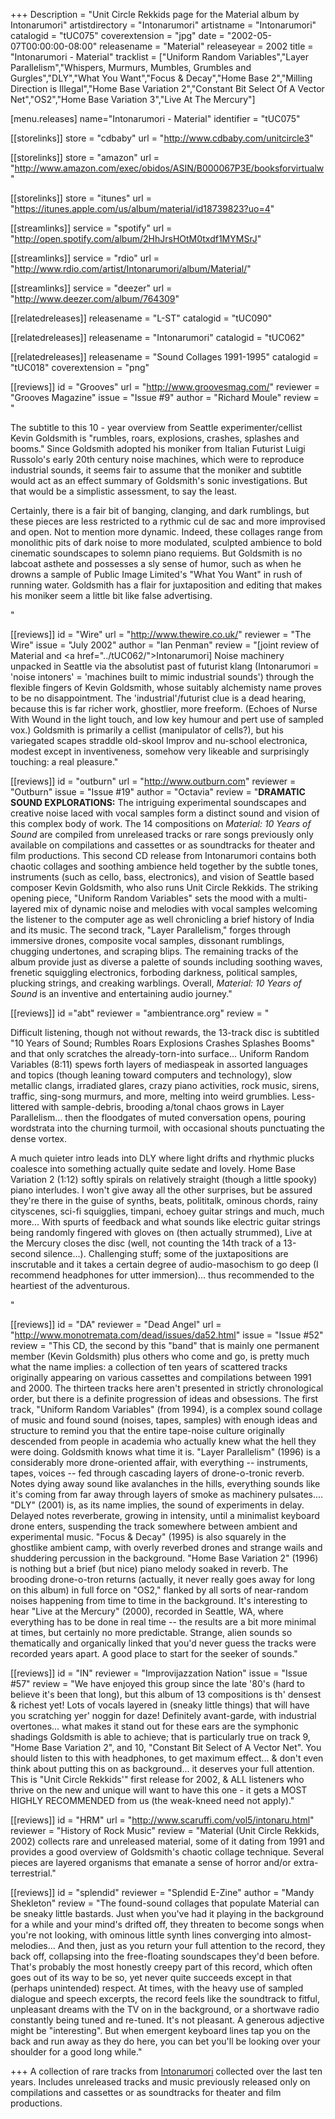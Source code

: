 +++
Description = "Unit Circle Rekkids page for the Material album by Intonarumori"
artistdirectory = "Intonarumori"
artistname = "Intonarumori"
catalogid = "tUC075"
coverextension = "jpg"
date = "2002-05-07T00:00:00-08:00"
releasename = "Material"
releaseyear = 2002
title = "Intonarumori - Material"
tracklist = ["Uniform Random Variables","Layer Parallelism","Whispers, Murmurs, Mumbles, Grumbles and Gurgles","DLY","What You Want","Focus & Decay","Home Base 2","Milling Direction is Illegal","Home Base Variation 2","Constant Bit Select Of A Vector Net","OS2","Home Base Variation 3","Live At The Mercury"]

[menu.releases]
	name="Intonarumori - Material"
	identifier = "tUC075"

[[storelinks]]
	store = "cdbaby"
	url = "http://www.cdbaby.com/unitcircle3"

[[storelinks]]
	store = "amazon"
	url = "http://www.amazon.com/exec/obidos/ASIN/B000067P3E/booksforvirtualw"

[[storelinks]]
	store = "itunes"
	url = "https://itunes.apple.com/us/album/material/id18739823?uo=4"

[[streamlinks]]
	service = "spotify"
	url = "http://open.spotify.com/album/2HhJrsHOtM0txdf1MYMSrJ"

[[streamlinks]]
	service = "rdio"
	url = "http://www.rdio.com/artist/Intonarumori/album/Material/"

[[streamlinks]]
	service = "deezer"
	url = "http://www.deezer.com/album/764309"


[[relatedreleases]]
	releasename = "L-ST"
	catalogid = "tUC090"

[[relatedreleases]]
	releasename = "Intonarumori"
	catalogid = "tUC062"

[[relatedreleases]]
	releasename = "Sound Collages 1991-1995"
	catalogid = "tUC018"
	coverextension = "png"


[[reviews]]
	id = "Grooves"
	url = "http://www.groovesmag.com/"
	reviewer = "Grooves Magazine"
	issue = "Issue #9"
    author = "Richard Moule"
	review = "<p>The subtitle to this 10 - year overview from Seattle experimenter/cellist Kevin Goldsmith is &quot;rumbles, roars, explosions, crashes, splashes and booms.&quot; Since Goldsmith adopted his moniker from Italian Futurist Luigi Russolo's early 20th century noise machines, which were to reproduce industrial sounds, it seems fair to assume that the moniker and subtitle would act as an effect summary of Goldsmith's sonic investigations. But that would be a simplistic assessment, to say the least.</p> <p>Certainly, there is a fair bit of banging, clanging, and dark rumblings, but these pieces are less restricted to a rythmic cul de sac and more improvised and open. Not to mention more dynamic. Indeed, these collages range from monolithic pits of dark noise to more modulated, sculpted ambience to bold cinematic soundscapes to solemn piano requiems. But Goldsmith is no labcoat asthete and possesses a sly sense of humor, such as when he drowns a sample of Public Image Limited's &quot;What You Want&quot; in rush of running water. Goldsmith has a flair for juxtaposition and editing that makes his moniker seem a little bit like false advertising.</p>"

[[reviews]]
	id = "Wire"
	url = "http://www.thewire.co.uk/"
	reviewer = "The Wire"
	issue = "July 2002"
    author = "Ian Penman"
	review = "[joint review of Material and <a href=\"../tUC062/\">Intonarumori</a>] Noise machinery unpacked in Seattle via the absolutist past of futurist klang (Intonarumori = 'noise intoners' = 'machines built to mimic industrial sounds') through the flexible fingers of Kevin Goldsmith, whose suitably alchemisty name proves to be no disappointment. The 'industrial'/futurist clue is a dead hearing, because this is far richer work, ghostlier, more freeform. (Echoes of Nurse With Wound in the light touch, and low key humour and pert use of sampled vox.) Goldsmith is primarily a cellist (manipulator of cells?), but his variegated scapes straddle old-skool Improv and nu-school electronica, modest except in inventiveness, somehow very likeable and surprisingly touching: a real pleasure."

[[reviews]]
	id = "outburn"
	url = "http://www.outburn.com"
	reviewer = "Outburn"
    issue = "Issue #19"
    author = "Octavia"
	review = "<b>DRAMATIC SOUND EXPLORATIONS:</b> The intriguing experimental soundscapes and creative noise laced with vocal samples form a distinct sound and vision of this complex body of work. The 14 compositions on <i>Material: 10 Years of Sound</i> are compiled from unreleased tracks or rare songs previously only available on compilations and cassettes or as soundtracks for theater and film productions. This second CD release from Intonarumori contains both chaotic collages and soothing ambience held together by the subtle tones, instruments (such as cello, bass, electronics), and vision of Seattle based composer Kevin Goldsmith, who also runs Unit Circle Rekkids. The striking opening piece, &quot;Uniform Random Variables&quot; sets the mood with a multi-layered mix of dynamic noise and melodies with vocal samples welcoming the listener to the computer age as well chronicling a brief history of India and its music. The second track, &quot;Layer Parallelism,&quot; forges through immersive drones, composite vocal samples, dissonant rumblings, chugging undertones, and scraping blips. The remaining tracks of the album provide just as diverse a palette of sounds including soothing waves, frenetic squiggling electronics, forboding darkness, political samples, plucking strings, and creaking warblings. Overall, <i>Material: 10 Years of Sound</i> is an inventive and entertaining audio journey."

[[reviews]]
	id ="abt"
	reviewer = "ambientrance.org"
	review = "<p>Difficult listening, though not without rewards, the 13-track disc is subtitled \"10 Years of Sound; Rumbles Roars Explosions Crashes Splashes Booms\" and that only scratches the already-torn-into surface... Uniform Random Variables (8:11) spews forth layers of mediaspeak in assorted languages and topics (though leaning toward computers and technology), slow metallic clangs, irradiated glares, crazy piano activities, rock music, sirens, traffic, sing-song murmurs, and more, melting into weird grumblies. Less-littered with sample-debris, brooding a/tonal chaos grows in Layer Parallelism... then the floodgates of muted conversation opens, pouring wordstrata into the churning turmoil, with occasional shouts punctuating the dense vortex.</p> <p>A much quieter intro leads into DLY where light drifts and rhythmic plucks coalesce into something actually quite sedate and lovely. Home Base Variation 2 (1:12) softly spirals on relatively straight (though a little spooky) piano interludes. I won't give away all the other surprises, but be assured they're there in the guise of synths, beats, polititalk, ominous chords, rainy cityscenes, sci-fi squigglies, timpani, echoey guitar strings and much, much more... With spurts of feedback and what sounds like electric guitar strings being randomly fingered with gloves on (then actually strummed), Live at the Mercury closes the disc (well, not counting the 14th track of a 13-second silence...). Challenging stuff; some of the juxtapositions are inscrutable and it takes a certain degree of audio-masochism to go deep (I recommend headphones for utter immersion)... thus recommended to the heartiest of the adventurous.</p>"

[[reviews]]
	id = "DA"
	reviewer = "Dead Angel"
	url = "http://www.monotremata.com/dead/issues/da52.html" 
	issue = "Issue #52"
	review = "This CD, the second by this \"band\" that is mainly one permanent member (Kevin Goldsmith) plus others who come and go, is pretty much what the name implies: a collection of ten years of scattered tracks originally appearing on various cassettes and compilations between 1991 and 2000. The thirteen tracks here aren't presented in strictly chronological order, but there is a definite progression of ideas and obsessions. The first track, \"Uniform Random Variables\" (from 1994), is a complex sound collage of music and found sound (noises, tapes, samples) with enough ideas and structure to remind you that the entire tape-noise culture originally descended from people in academia who actually knew what the hell they were doing. Goldsmith knows what time it is. \"Layer Parallelism\" (1996) is a considerably more drone-oriented affair, with everything -- instruments, tapes, voices -- fed through cascading layers of drone-o-tronic reverb. Notes dying away sound like avalanches in the hills, everything sounds like it's coming from far away through layers of smoke as machinery pulsates.... \"DLY\" (2001) is, as its name implies, the sound of experiments in delay. Delayed notes reverberate, growing in intensity, until a minimalist keyboard drone enters, suspending the track somewhere between ambient and experimental music. \"Focus & Decay\" (1995) is also squarely in the ghostlike ambient camp, with overly reverbed drones and strange wails and shuddering percussion in the background. \"Home Base Variation 2\" (1996) is nothing but a brief (but nice) piano melody soaked in reverb. The brooding drone-o-tron returns (actually, it never really goes away for long on this album) in full force on \"OS2,\" flanked by all sorts of near-random noises happening from time to time in the background. It's interesting to hear \"Live at the Mercury\" (2000), recorded in Seattle, WA, where everything has to be done in real time -- the results are a bit more minimal at times, but certainly no more predictable. Strange, alien sounds so thematically and organically linked that you'd never guess the tracks were recorded years apart. A good place to start for the seeker of sounds."

[[reviews]]
	id = "IN"
	reviewer = "Improvijazzation Nation"
	issue = "Issue #57"
	review = "We have enjoyed this group since the late '80's (hard to believe it's been that long), but this album of 13 compositions is th' densest & richest yet! Lots of vocals layered in (sneaky little things) that will have you scratching yer' noggin for daze! Definitely avant-garde, with industrial overtones... what makes it stand out for these ears are the symphonic shadings Goldsmith is able to achieve; that is particularly true on track 9, \"Home Base Variation 2\", and 10, \"Constant Bit Select of A Vector Net\". You should listen to this with headphones, to get maximum effect... & don't even think about putting this on as background... it deserves your full attention. This is \"Unit Circle Rekkids'\" first release for 2002, & ALL listeners who thrive on the new and unique will want to have this one - it gets a MOST HIGHLY RECOMMENDED from us (the weak-kneed need not apply)."

[[reviews]]
	id = "HRM"
	url = "http://www.scaruffi.com/vol5/intonaru.html" 
	reviewer = "History of Rock Music"
	review = "Material (Unit Circle Rekkids, 2002) collects rare and unreleased material, some of it dating from 1991 and provides a good overview of Goldsmith's chaotic collage technique. Several pieces are layered organisms that emanate a sense of horror and/or extra-terrestrial."

[[reviews]]
	id = "splendid"
	reviewer = "Splendid E-Zine"
	author = "Mandy Shekleton"
	review = "The found-sound collages that populate Material can be sneaky little bastards. Just when you've had it playing in the background for a while and your mind's drifted off, they threaten to become songs when you're not looking, with ominous little synth lines converging into almost-melodies... And then, just as you return your full attention to the record, they back off, collapsing into the free-floating soundscapes they'd been before. That's probably the most honestly creepy part of this record, which often goes out of its way to be so, yet never quite succeeds except in that (perhaps unintended) respect. At times, with the heavy use of sampled dialogue and speech excerpts, the record feels like the soundtrack to fitful, unpleasant dreams with the TV on in the background, or a shortwave radio constantly being tuned and re-tuned. It's not pleasant. A generous adjective might be \"interesting\". But when emergent keyboard lines tap you on the back and run away as they do here, you can bet you'll be looking over your shoulder for a good long while."


+++
A collection of rare tracks from <a href="../../artists/Intonarumori/">Intonarumori</a> collected over the last  ten years. Includes unreleased tracks and music previously released only on  compilations and cassettes or as soundtracks for theater and film productions.
